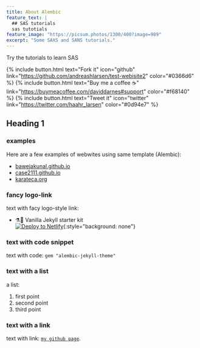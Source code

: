 ```yaml
---
title: About Alembic
feature_text: |
  ## SAS tutorials
  sas tutotials
feature_image: "https://picsum.photos/1300/400?image=989"
excerpt: "Some SAXS and SANS tutorials."
---
```


Try the tutorials to learn SAS

{% include button.html text="Fork it" icon="github" link="https://github.com/andreashlarsen/test-webisite2" color="#0366d6" %} {% include button.html text="Buy me a coffee ☕️" link="https://buymeacoffee.com/daviddarnes#support" color="#f68140" %} {% include button.html text="Tweet it" icon="twitter" link="https://twitter.com/haahr_larsen" color="#0d94e7" %} 

## Heading 1

### examples 

Here are a few examples of webwites using same template (Alembic):

- [bawejakunal.github.io](https://bawejakunal.github.io/)
- [case2111.github.io](https://case2111.github.io/)
- [karateca.org](https://www.karateca.org/)

### fancy logo-link

text with facy logo-style link:

- ⚗️🍨 Vanilla Jekyll starter kit  
  [![Deploy to Netlify](https://www.netlify.com/img/deploy/button.svg)](https://app.netlify.com/start/deploy?repository=https://github.com/daviddarnes/alembic-kit){:style="background: none"}

### text with code snippet

text with code: `gem "alembic-jekyll-theme"` 

### text with a list

a list:    
1. first point    
2. second point    
3. third point    

### text with a link

text with link: [`my github page`](https://github.com/andraeshlarsen).

